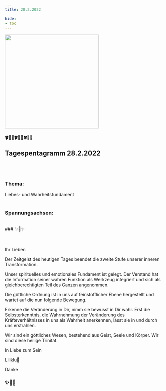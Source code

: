 ```yaml
---
title: 28.2.2022

hide:
- toc
---
```



<style>
img {
  width: 300px;
  max-width: 99%
}
</style>

![](/img/2022-02-28.png)

#### 🍀🦋💚🍀🦋💚🍀🦋💚

## **Tagespentagramm 28.2.2022**

<br><br>

### **Thema:**
Liebes- und Wahrheitsfundament
<br><br>

### **Spannungsachsen:**
<br>
### ✨💖✨

<br><br>
Ihr Lieben

Der Zeitgeist des heutigen Tages beendet die zweite Stufe unserer inneren Transformation.

Unser spirituelles und emotionales Fundament ist gelegt. Der Verstand hat die Information seiner wahren Funktion als Werkzeug integriert und sich als gleichberechtigten Teil des Ganzen angenommen.

Die göttliche Ordnung ist in uns auf feinstofflicher Ebene hergestellt und wartet auf die nun folgende Bewegung.

Erkenne die Veränderung in Dir, nimm sie bewusst in Dir wahr. Erst die Selbsterkenntnis, die Wahrnehmung der Veränderung des Kräfteverhältnisses in uns als Wahrheit anerkennen, lässt sie in und durch uns erstrahlen.

Wir sind ein göttliches Wesen, bestehend aus Geist, Seele und Körper.
Wir sind diese heilige Trinität.

In Liebe zum Sein

Liliklu🦋

Danke
### ✨🧚💞
